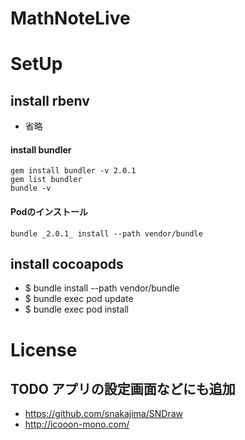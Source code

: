 # MathNoteLive

# SetUp
## install rbenv
- 省略

#### install bundler ####

```
gem install bundler -v 2.0.1
gem list bundler
bundle -v
```

#### Podのインストール ####

```
bundle _2.0.1_ install --path vendor/bundle
```



## install cocoapods
- $ bundle install --path vendor/bundle
- $ bundle exec pod update
- $ bundle exec pod install

# License
## TODO アプリの設定画面などにも追加
- https://github.com/snakajima/SNDraw
- http://icooon-mono.com/
